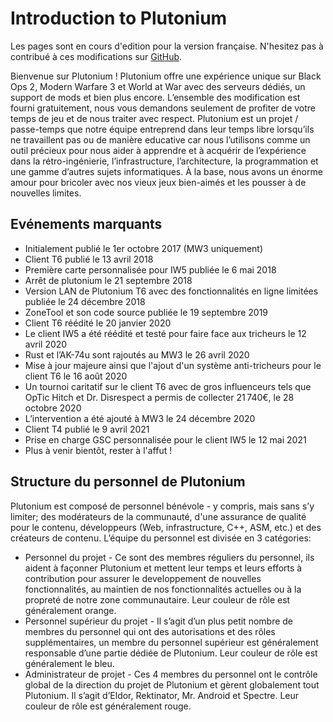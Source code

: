 # Introduction to Plutonium

<Alert variant="warning">

Les pages sont en cours d'edition pour la version française. N'hesitez pas à contribué à ces modifications sur [GitHub](https://github.com/plutoniumpw/landing/).

</Alert>

Bienvenue sur Plutonium ! Plutonium offre une expérience unique sur Black Ops 2, Modern Warfare 3 et World at War avec des serveurs dédiés, 
un support de mods et bien plus encore. L’ensemble des modification est fourni gratuitement, nous vous demandons seulement de profiter de votre 
temps de jeu et de nous traiter avec respect. Plutonium est un projet / passe-temps que notre équipe entreprend dans leur temps libre 
lorsqu’ils ne travaillent pas ou de manière educative car nous l’utilisons comme un outil précieux pour nous aider à apprendre et à acquérir de l’expérience 
dans la rétro-ingénierie, l’infrastructure, l’architecture, la programmation et une gamme d’autres sujets informatiques. À la base, nous avons un énorme 
amour pour bricoler avec nos vieux jeux bien-aimés et les pousser à de nouvelles limites.

## Evénements marquants

* Initialement publié le 1er octobre 2017 (MW3 uniquement)
* Client T6 publié le 13 avril 2018
* Première carte personnalisée pour IW5 publiée le 6 mai 2018
* Arrêt de plutonium le 21 septembre 2018
* Version LAN de Plutonium T6 avec des fonctionnalités en ligne limitées publiée le 24 décembre 2018
* ZoneTool et son code source publiée le 19 septembre 2019
* Client T6 réédité le 20 janvier 2020
* Le client IW5 a été réédité et testé pour faire face aux tricheurs le 12 avril 2020
* Rust et l’AK-74u sont rajoutés au MW3 le 26 avril 2020
* Mise à jour majeure ainsi que l'ajout d'un système anti-tricheurs pour le client T6 le 16 août 2020
* Un tournoi caritatif sur le client T6 avec de gros influenceurs tels que OpTic Hitch et Dr. Disrespect a permis de collecter 21 740€, le 28 octobre 2020
* L’intervention a été ajouté à MW3 le 24 décembre 2020
* Client T4 publié le 9 avril 2021
* Prise en charge GSC personnalisée pour le client IW5 le 12 mai 2021
* Plus à venir bientôt, rester à l'affut !

## Structure du personnel de Plutonium

Plutonium est composé de personnel bénévole - y compris, mais sans s’y limiter; des modérateurs de la communauté, d'une assurance de qualité pour le contenu, 
développeurs (Web, infrastructure, C++, ASM, etc.) et des créateurs de contenu. L’équipe du personnel est divisée en 3 catégories:

* Personnel du projet - Ce sont des membres réguliers du personnel, ils aident à façonner Plutonium et mettent leur temps et leurs efforts à contribution pour assurer le developpement de nouvelles fonctionnalités, au maintien de nos fonctionnalités actuelles ou à la propreté de notre zone communautaire. Leur couleur de rôle est généralement orange.
* Personnel supérieur du projet - Il s’agit d’un plus petit nombre de membres du personnel qui ont des autorisations et des rôles supplémentaires, un membre du personnel supérieur est généralement responsable d’une partie dédiée de Plutonium. Leur couleur de rôle est généralement le bleu.
* Administrateur de projet - Ces 4 membres du personnel ont le contrôle global de la direction du projet de Plutonium et gèrent globalement tout Plutonium. Il s’agit d’Eldor, Rektinator, Mr. Android et Spectre. Leur couleur de rôle est généralement rouge.
